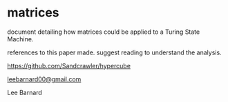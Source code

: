 # matrices

document detailing how matrices could be applied to a Turing State Machine.

references to this paper made. suggest reading to understand the analysis.

https://github.com/Sandcrawler/hypercube

leebarnard00@gmail.com

Lee Barnard
